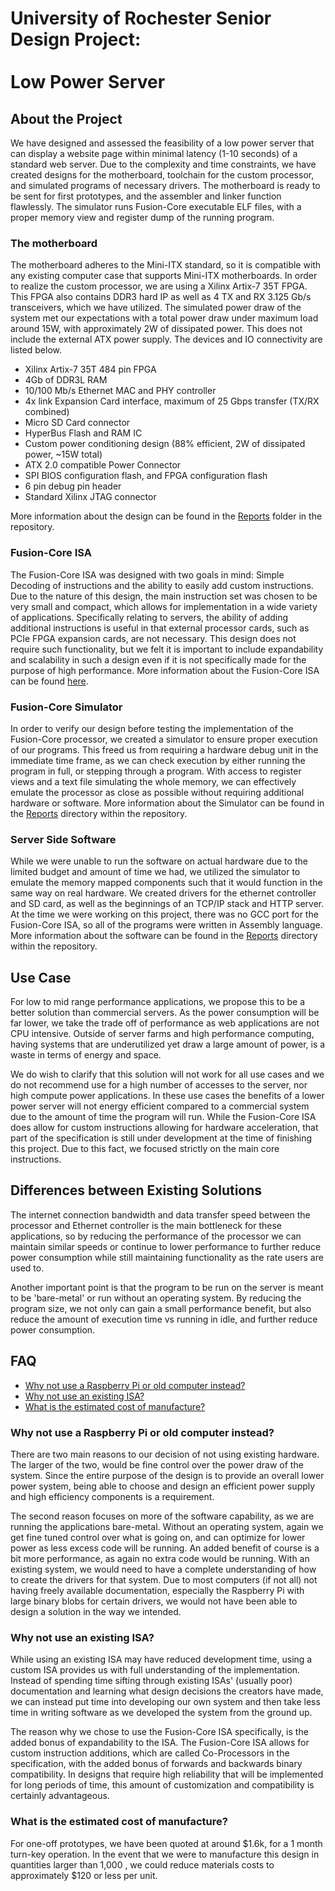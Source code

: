 # University of Rochester Senior Design Project: <br/><br/> Low Power Server
## About the Project
We have designed and assessed the feasibility of a low power server that can display a website page within minimal latency (1-10 seconds) of a standard web server. Due to the complexity and time constraints, we have created designs for the motherboard, toolchain for the custom processor, and simulated programs of necessary drivers. The motherboard is ready to be sent for first prototypes, and the assembler and linker function flawlessly. The simulator runs Fusion-Core executable ELF files, with a proper memory view and register dump of the running program.

### The motherboard
The motherboard adheres to the Mini-ITX standard, so it is compatible with any existing computer case that supports Mini-ITX motherboards. In order to realize the custom processor, we are using a Xilinx Artix-7 35T FPGA. This FPGA also contains DDR3 hard IP as well as 4 TX and RX 3.125 Gb/s transceivers, which we have utilized. The simulated power draw of the system met our expectations with a total power draw under maximum load around 15W, with approximately 2W of dissipated power. This does not include the external ATX power supply. The devices and IO connectivity are listed below.
- Xilinx Artix-7 35T 484 pin FPGA
- 4Gb of DDR3L RAM
- 10/100 Mb/s Ethernet MAC and PHY controller
- 4x link Expansion Card interface, maximum of 25 Gbps transfer (TX/RX combined)
- Micro SD Card connector
- HyperBus Flash and RAM IC
- Custom power conditioning design (88% efficient, 2W of dissipated power, ~15W total)
- ATX 2.0 compatible Power Connector
- SPI BIOS configuration flash, and FPGA configuration flash
- 6 pin debug pin header
- Standard Xilinx JTAG connector

More information about the design can be found in the [Reports](https://github.com/bit0fun/Senior_Design/tree/master/Reports) folder in the repository.


### Fusion-Core ISA
The Fusion-Core ISA was designed with two goals in mind: Simple Decoding of instructions and the ability to easily add custom instructions. Due to the nature of this design, the main instruction set was chosen to be very small and compact, which allows for implementation in a wide variety of applications. Specifically relating to servers, the ability of adding additional instructions is useful in that external processor cards, such as PCIe FPGA expansion cards, are not necessary. This design does not require such functionality, but we felt it is important to include expandability and scalability in such a design even if it is not specifically made for the purpose of high performance. More information about the Fusion-Core ISA can be found [here](https://github.com/bit0fun/Fusion-Core).


### Fusion-Core Simulator
In order to verify our design before testing the implementation of the Fusion-Core processor, we created a simulator to ensure proper execution of our programs. This freed us from requiring a hardware debug unit in the immediate time frame, as we can check execution by either running the program in full, or stepping through a program. With access to register views and a text file simulating the whole memory, we can effectively emulate the processor as close as possible without requiring additional hardware or software.
More information about the Simulator can be found in the [Reports](https://github.com/bit0fun/Senior_Design/tree/master/Reports) directory within the repository.

### Server Side Software
While we were unable to run the software on actual hardware due to the limited budget and amount of time we had, we utilized the simulator to emulate the memory mapped components such that it would function in the same way on real hardware. We created drivers for the ethernet controller and SD card, as well as the beginnings of an TCP/IP stack and HTTP server. At the time we were working on this project, there was no GCC port for the Fusion-Core ISA, so all of the programs were written in Assembly language. More information about the software can be found in the [Reports](https://github.com/bit0fun/Senior_Design/tree/master/Reports) directory within the repository.

## Use Case
For low to mid range performance applications, we propose this to be a better solution than commercial servers. As the power consumption will be far lower, we take the trade off of performance as web applications are not CPU intensive. Outside of server farms and high performance computing, having systems that are underutilized yet draw a large amount of power, is a waste in terms of energy and space.

We do wish to clarify that this solution will not work for all use cases and we do not recommend use for a high number of accesses to the server, nor high compute power applications. In these use cases the benefits of a lower power server will not energy efficient compared to a commercial system due to the amount of time the program will run. While the Fusion-Core ISA does allow for custom instructions allowing for hardware acceleration, that part of the specification is still under development at the time of finishing this project. Due to this fact, we focused strictly on the main core instructions.

## Differences between Existing Solutions
The internet connection bandwidth and data transfer speed between the processor and Ethernet controller is the main bottleneck for these applications, so by reducing the performance of the processor we can maintain similar speeds or continue to lower performance to further reduce power consumption while still maintaining functionality as the rate users are used to.

Another important point is that the program to be run on the server is meant to be 'bare-metal' or run without an operating system. By reducing the program size, we not only can gain a small performance benefit, but also reduce the amount of execution time vs running in idle, and further reduce power consumption.

## FAQ
- [ Why not use a Raspberry Pi or old computer instead? ](#why-not-use-a-raspberry-pi-or-old-computer-instead)
- [ Why not use an existing ISA? ](#why-not-use-an-existing-isa)
- [ What is the estimated cost of manufacture?](#what-is-the-estimated-cost-of-manufacture)

### Why not use a Raspberry Pi or old computer instead?
There are two main reasons to our decision of not using existing hardware. The larger of the two, would be fine control over the power draw of the system. Since the entire purpose of the design is to provide an overall lower power system, being able to choose and design an efficient power supply and high efficiency components is a requirement.

The second reason focuses on more of the software capability, as we are running the applications bare-metal. Without an operating system, again we get fine tuned control over what is going on, and can optimize for lower power as less excess code will be running. An added benefit of course is a bit more performance, as again no extra code would be running. With an existing system, we would need to have a complete understanding of how to create the drivers for that system. Due to most computers (if not all) not having freely available documentation, especially the Raspberry Pi with large binary blobs for certain drivers, we would not have been able to design a solution in the way we intended.


### Why not use an existing ISA?
While using an existing ISA may have reduced development time, using a custom ISA provides us with full understanding of the implementation. Instead of spending time sifting through existing  ISAs' (usually poor) documentation and learning what design decisions the creators have made, we can instead put time into developing our own system and then take less time in writing software as we developed the system from the ground up.

The reason why we chose to use the Fusion-Core ISA specifically, is the added bonus of expandability to the ISA. The Fusion-Core ISA allows for custom instruction additions, which are called Co-Processors in the specification, with the added bonus of forwards and backwards binary compatibility. In designs that require high reliability that will be implemented for long periods of time, this amount of customization and compatibility is certainly advantageous.  

### What is the estimated cost of manufacture?
For one-off prototypes, we have been quoted at around $1.6k, for a 1 month turn-key operation. In the event that we were to manufacture this design in quantities larger than 1,000 , we could reduce materials costs to approximately $120 or less per unit.
